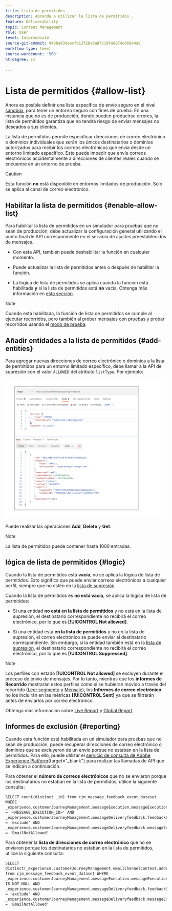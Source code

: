 ```yaml
---
title: Lista de permitidos
description: Aprenda a utilizar la lista de permitidos .
feature: Deliverability
topic: Content Management
role: User
level: Intermediate
source-git-commit: 9408a93deecfb12f28a0a87c19fa0074c66844a9
workflow-type: tm+mt
source-wordcount: '560'
ht-degree: 1%

---
```


# Lista de permitidos {#allow-list}

Ahora es posible definir una lista específica de envío seguro en el nivel [sandbox](administration/sandboxes.md), para tener un entorno seguro con fines de prueba. En una instancia que no es de producción, donde pueden producirse errores, la lista de permitidos garantiza que no tendrá riesgo de enviar mensajes no deseados a sus clientes.

La lista de permitidos permite especificar direcciones de correo electrónico o dominios individuales que serán los únicos destinatarios o dominios autorizados para recibir los correos electrónicos que envía desde un entorno limitado específico. Esto puede impedir que envíe correos electrónicos accidentalmente a direcciones de clientes reales cuando se encuentre en un entorno de prueba.

>[!CAUTION]
>
>Esta función **no** está disponible en entornos limitados de producción. Solo se aplica al canal de correo electrónico.

## Habilitar la lista de permitidos {#enable-allow-list}

Para habilitar la lista de permitidos en un simulador para pruebas que no sean de producción, debe actualizar la configuración general utilizando el punto final de API correspondiente en el servicio de ajustes preestablecidos de mensajes.

* Con esta API, también puede deshabilitar la función en cualquier momento.

* Puede actualizar la lista de permitidos antes o después de habilitar la función.

* La lógica de lista de permitidos se aplica cuando la función está habilitada **y** si la lista de permitidos está **no** vacía. Obtenga más información en [esta sección](#logic).

<!--To enable this feature on a non-production sandbox, update the allowed list so that it is no longer empty. To disable it, clear up the allowed list so that it is again empty.

Learn more on the allowed list logic in this section.
-->

>[!NOTE]
>
>Cuando está habilitada, la función de lista de permitidos se cumple al ejecutar recorridos, pero también al probar mensajes con [pruebas](preview.md#send-proofs) y probar recorridos usando el [modo de prueba](building-journeys/testing-the-journey.md).

## Añadir entidades a la lista de permitidos {#add-entities}

Para agregar nuevas direcciones de correo electrónico o dominios a la lista de permitidos para un entorno limitado específico, debe llamar a la API de supresión con el valor `ALLOWED` del atributo `listType`. Por ejemplo:

![](assets/allow-list-api.png)

Puede realizar las operaciones **Add**, **Delete** y **Get**.

>[!NOTE]
>
>La lista de permitidos puede contener hasta 1000 entradas.

<!--
Learn more on making these API calls in the API reference documentation.
Found this link in Experience Platform documentation, but may not be the final one: (https://experienceleague.adobe.com/docs/experience-platform/landing/platform-apis/api-guide.html?lang=en).-->

## lógica de lista de permitidos {#logic}

<!-- When the allowed list is enabled (enable-allow-list) at the sandbox level using the API call above, the following applies.-->

Cuando la lista de permitidos está **vacía**, no se aplica la lógica de lista de permitidos. Esto significa que puede enviar correos electrónicos a cualquier perfil, siempre que no estén en la [lista de supresión](suppression-list.md).

Cuando la lista de permitidos es **no está vacía**, se aplica la lógica de lista de permitidos:

* Si una entidad **no está en la lista de permitidos** y no está en la lista de supresión, el destinatario correspondiente no recibirá el correo electrónico, por lo que es **[!UICONTROL Not allowed]**.

* Si una entidad está **en la lista de permitidos** y no en la lista de supresión, el correo electrónico se puede enviar al destinatario correspondiente. Sin embargo, si la entidad también está en la [lista de supresión](suppression-list.md), el destinatario correspondiente no recibirá el correo electrónico, por lo que es **[!UICONTROL Suppressed]**.

>[!NOTE]
>
>Los perfiles con estado **[!UICONTROL Not allowed]** se excluyen durante el proceso de envío de mensajes. Por lo tanto, mientras que los **informes de Recorrido** mostrarán estos perfiles como si se hubieran movido a través del recorrido ([Leer segmento](building-journeys/read-segment.md) y [Mensaje](building-journeys/journeys-message.md)), los **Informes de correo electrónico** no los incluirán en las métricas **[!UICONTROL Sent]** ya que se filtrarán antes de enviarlos por correo electrónico.
>
>Obtenga más información sobre [Live Report](reports/live-report.md) y [Global Report](reports/global-report.md).

## Informes de exclusión {#reporting}

Cuando esta función está habilitada en un simulador para pruebas que no sean de producción, puede recuperar direcciones de correo electrónico o dominios que se excluyeron de un envío porque no estaban en la lista de permitidos. Para ello, puede utilizar el [servicio de consulta de Adobe Experience Platform](https://experienceleague.adobe.com/docs/experience-platform/query/api/getting-started.html){target=&quot;_blank&quot;} para realizar las llamadas de API que se indican a continuación.

Para obtener el **número de correos electrónicos** que no se enviaron porque los destinatarios no estaban en la lista de permitidos, utilice la siguiente consulta:

```
SELECT count(distinct _id) from cjm_message_feedback_event_dataset WHERE
_experience.customerJourneyManagement.messageExecution.messageExecutionID = '<MESSAGE_EXECUTION_ID>' AND
_experience.customerJourneyManagement.messageDeliveryfeedback.feedbackStatus = 'exclude' AND
_experience.customerJourneyManagement.messageDeliveryfeedback.messageExclusion.reason = 'EmailNotAllowed'
```

Para obtener la **lista de direcciones de correo electrónico** que no se enviaron porque los destinatarios no estaban en la lista de permitidos, utilice la siguiente consulta:

```
SELECT distinct(_experience.customerJourneyManagement.emailChannelContext.address) from cjm_message_feedback_event_dataset WHERE
_experience.customerJourneyManagement.messageExecution.messageExecutionID IS NOT NULL AND
_experience.customerJourneyManagement.messageDeliveryfeedback.feedbackStatus = 'exclude' AND
_experience.customerJourneyManagement.messageDeliveryfeedback.messageExclusion.reason = 'EmailNotAllowed'
```

